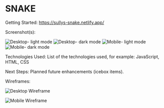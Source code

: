 # SNAKE 


Getting Started: https://sullys-snake.netlify.app/

Screenshot(s): 

![Desktop- light mode]()
![Desktop- dark mode]()
![Mobile- light mode](https://i.ibb.co/VJjHzLv/Screen-Shot-2021-10-21-at-9-57-00-AM.png)
![Mobile- dark mode](https://i.ibb.co/1r4jWCb/Screen-Shot-2021-10-21-at-9-57-15-AM.png)

Technologies Used: List of the technologies used, for example: JavaScript, HTML, CSS

Next Steps: Planned future enhancements (icebox items).

Wireframes:

![Desktop Wireframe](https://i.ibb.co/ZHXjF6C/Screen-Shot-2021-10-14-at-3-19-48-PM.png)

![Mobile Wireframe](https://i.ibb.co/FDx22c9/Screen-Shot-2021-10-14-at-3-27-15-PM.png)
